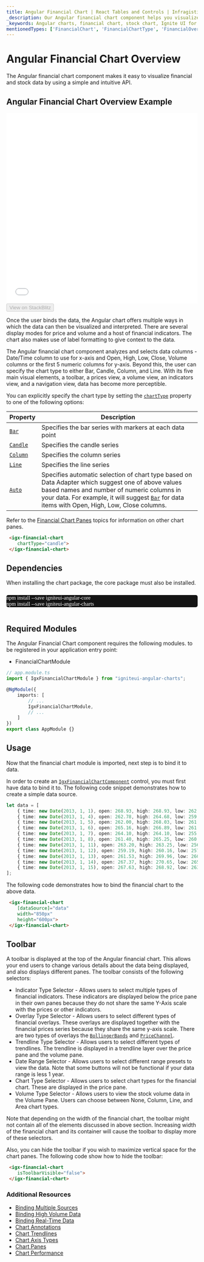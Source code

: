 ```yaml
---
title: Angular Financial Chart | React Tables and Controls | Infragistics
_description: Our Angular financial chart component helps you visualize financial data using a simple API. Create fast, editable financial graphs with $PlatformName$!
_keywords: Angular charts, financial chart, stock chart, Ignite UI for Angular, Infragistics
mentionedTypes: ['FinancialChart', 'FinancialChartType', 'FinancialOverlayType']
---
```


# Angular Financial Chart Overview

The Angular financial chart component makes it easy to visualize financial and stock data by using a simple and intuitive API.

## Angular Financial Chart Overview Example

<div class="sample-container loading" style="height: 500px">
    <iframe id="financial-chart-overview-iframe" src='{environment:dvDemosBaseUrl}/charts/financial-chart-overview' width="100%" height="100%" seamless frameBorder="0" onload="onXPlatSampleIframeContentLoaded(this);"></iframe>
</div>
<div>
    <button data-localize="stackblitz" disabled class="stackblitz-btn"   data-iframe-id="financial-chart-overview-iframe" data-demos-base-url="{environment:dvDemosBaseUrl}">View on StackBlitz
    </button>


</div>

<div class="divider--half"></div>

Once the user binds the data, the Angular chart offers multiple ways in which the data can then be visualized and interpreted. There are several display modes for price and volume and a host of financial indicators. The chart also makes use of label formatting to give context to the data.

The Angular financial chart component analyzes and selects data columns - Date/Time column to use for x-axis and Open, High, Low, Close, Volume columns or the first 5 numeric columns for y-axis. Beyond this, the user can specify the chart type to either Bar, Candle, Column, and Line. With its five main visual elements, a toolbar, a prices view, a volume view, an indicators view, and a navigation view, data has become more perceptible.

You can explicitly specify the chart type by setting the [`chartType`]({environment:dvApiBaseUrl}/products/ignite-ui-angular/api/docs/typescript/latest/classes/igxfinancialchartcomponent.html#charttype) property to one of the following options:

| Property                                                                                                                          | Description                                                                                                                                                                                                                                                                                                                                                              |
| --------------------------------------------------------------------------------------------------------------------------------- | ------------------------------------------------------------------------------------------------------------------------------------------------------------------------------------------------------------------------------------------------------------------------------------------------------------------------------------------------------------------------ |
| [`Bar`]({environment:dvApiBaseUrl}/products/ignite-ui-angular/api/docs/typescript/latest/enums/financialcharttype.html#bar)       | Specifies the bar series with markers at each data point                                                                                                                                                                                                                                                                                                                 |
| [`Candle`]({environment:dvApiBaseUrl}/products/ignite-ui-angular/api/docs/typescript/latest/enums/financialcharttype.html#candle) | Specifies the candle series                                                                                                                                                                                                                                                                                                                                              |
| [`Column`]({environment:dvApiBaseUrl}/products/ignite-ui-angular/api/docs/typescript/latest/enums/financialcharttype.html#column) | Specifies the column series                                                                                                                                                                                                                                                                                                                                              |
| [`Line`]({environment:dvApiBaseUrl}/products/ignite-ui-angular/api/docs/typescript/latest/enums/financialcharttype.html#line)     | Specifies the line series                                                                                                                                                                                                                                                                                                                                                |
| [`Auto`]({environment:dvApiBaseUrl}/products/ignite-ui-angular/api/docs/typescript/latest/enums/financialcharttype.html#auto)     | Specifies automatic selection of chart type based on Data Adapter which suggest one of above values based names and number of numeric columns in your data. For example, it will suggest [`Bar`]({environment:dvApiBaseUrl}/products/ignite-ui-angular/api/docs/typescript/latest/enums/financialcharttype.html#bar) for data items with Open, High, Low, Close columns. |

Refer to the [Financial Chart Panes](financial-chart-panes.md) topics for  information on other chart panes.

```html
 <igx-financial-chart
    chartType="candle">
 </igx-financial-chart>
```

<!-- Angular, React, WebComponents -->

## Dependencies

When installing the chart package, the core package must also be installed.

<pre style="background:#141414;color:white;display:inline-block;padding:16x;margin-top:10px;font-family:'Consolas';border-radius:5px;width:100%">
npm install --save igniteui-angular-core
npm install --save igniteui-angular-charts
</pre>

<!-- end: Angular, React, WebComponents -->

## Required Modules

The Angular Financial Chart component requires the following modules<!-- Angular, React, WebComponents -->.<!-- end: Angular, React, WebComponents --><!-- Blazor --> to be registered in your application entry point:

-   FinancialChartModule
    <!-- end: Blazor -->

```ts
// app.module.ts
import { IgxFinancialChartModule } from "igniteui-angular-charts";

@NgModule({
    imports: [
        // ...
        IgxFinancialChartModule,
        // ...
    ]
})
export class AppModule {}
```

<div class="divider--half"></div>

## Usage

Now that the financial chart module is imported, next step is to bind it to data.

In order to create an [`IgxFinancialChartComponent`]({environment:dvApiBaseUrl}/products/ignite-ui-angular/api/docs/typescript/latest/classes/igxfinancialchartcomponent.html) control, you must first have data to bind it to. The following code snippet demonstrates how to create a simple data source.

```ts
let data = [
	{ time: new Date(2013, 1, 1), open: 268.93, high: 268.93, low: 262.80, close: 265.00, volume: 6118146 },
	{ time: new Date(2013, 1, 4), open: 262.78, high: 264.68, low: 259.07, close: 259.98, volume: 3723793 },
	{ time: new Date(2013, 1, 5), open: 262.00, high: 268.03, low: 261.46, close: 266.89, volume: 4013780 },
	{ time: new Date(2013, 1, 6), open: 265.16, high: 266.89, low: 261.11, close: 262.22, volume: 2772204 },
	{ time: new Date(2013, 1, 7), open: 264.10, high: 264.10, low: 255.11, close: 260.23, volume: 3977065 },
	{ time: new Date(2013, 1, 8), open: 261.40, high: 265.25, low: 260.56, close: 261.95, volume: 3879628 },
	{ time: new Date(2013, 1, 11), open: 263.20, high: 263.25, low: 256.60, close: 257.21, volume: 3407457 },
	{ time: new Date(2013, 1, 12), open: 259.19, high: 260.16, low: 257.00, close: 258.70, volume: 2944730 },
	{ time: new Date(2013, 1, 13), open: 261.53, high: 269.96, low: 260.30, close: 269.47, volume: 5295786 },
	{ time: new Date(2013, 1, 14), open: 267.37, high: 270.65, low: 265.40, close: 269.24, volume: 3464080 },
	{ time: new Date(2013, 1, 15), open: 267.63, high: 268.92, low: 263.11, close: 265.09, volume: 3981233 }
];
```

The following code demonstrates how to bind the financial chart to the above data.

```html
 <igx-financial-chart
    [dataSource]="data"
    width="850px"
    height="600px">
 </igx-financial-chart>
```

## Toolbar

A toolbar is displayed at the top of the Angular financial chart. This allows your end users to change various details about the data being displayed, and also displays different panes. The toolbar consists of the following selectors:

-   Indicator Type Selector - Allows users to select multiple types of financial indicators. These indicators are displayed below the price pane in their own panes because they do not share the same Y-Axis scale with the prices or other indicators.
-   Overlay Type Selector - Allows users to select different types of financial overlays. These overlays are displayed together with the financial prices series because they share the same y-axis scale. There are two types of overlays the [`BollingerBands`]({environment:dvApiBaseUrl}/products/ignite-ui-angular/api/docs/typescript/latest/enums/financialoverlaytype.html#bollingerbands) and [`PriceChannel`]({environment:dvApiBaseUrl}/products/ignite-ui-angular/api/docs/typescript/latest/enums/financialoverlaytype.html#pricechannel).
-   Trendline Type Selector - Allows users to select different types of trendlines. The trendline is displayed in a trendline layer over the price pane and the volume pane.
-   Date Range Selector - Allows users to select different range presets to view the data. Note that some buttons will not be functional if your data range is less 1 year.
-   Chart Type Selector - Allows users to select chart types for the financial chart. These are displayed in the price pane.
-   Volume Type Selector -  Allows users to view the stock volume data in the Volume Pane. Users can choose between None, Column, Line, and Area chart types.

Note that depending on the width of the financial chart, the toolbar might not contain all of the elements discussed in above section. Increasing width of the financial chart and its container will cause the toolbar to display more of these selectors.

Also, you can hide the toolbar if you wish to maximize vertical space for the chart panes. The following code show how to hide the toolbar:

```html
 <igx-financial-chart
    isToolbarVisible="false">
 </igx-financial-chart>
```

### Additional Resources

-   [Binding Multiple Sources](financial-chart-multiple-data.md)
-   [Binding High Volume Data](financial-chart-high-volume.md)
-   [Binding Real-Time Data](financial-chart-high-frequency.md)
-   [Chart Annotations](financial-chart-annotations.md)
-   [Chart Trendlines](financial-chart-trendlines.md)
-   [Chart Axis Types](financial-chart-axis-types.md)
-   [Chart Panes](financial-chart-panes.md)
-   [Chart Performance](financial-chart-performance.md)
    <!-- - [Custom Indicators](financial-chart-custom-indicators.md) -->
    <!-- - [Tooltip Templates](financial-chart-tooltip-template.md) -->
    <!-- - [Tooltip Types](financial-chart-tooltip-types.md) -->
